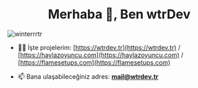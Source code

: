 <h1 align="center">Merhaba 👋, Ben wtrDev</h1>

<p align="left"> <img src="https://komarev.com/ghpvc/?username=winterrrtr&label=Profile%20views&color=2edcb9&style=flat" alt="winterrrtr" /> </p>

- 👨‍💻 İşte projelerim: [https://wtrdev.tr](https://wtrdev.tr) / [https://haylazoyuncu.com](https://haylazoyuncu.com) / [https://flamesetups.com](https://flamesetups.com)

- 📫 Bana ulaşabileceğiniz adres: **mail@wtrdev.tr**
